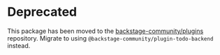 # Deprecated

This package has been moved to the [backstage-community/plugins](https://github.com/backstage/community-plugins) repository. Migrate to using `@backstage-community/plugin-todo-backend` instead.
